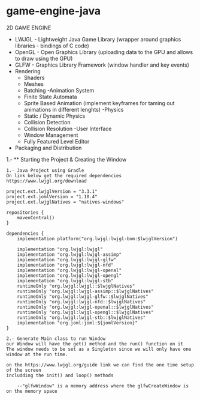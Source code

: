 # game-engine-java
2D GAME ENGINE

- LWJGL - Lightweight Java Game Library (wrapper around graphics libraries - bindings of C code)
- OpenGL - Open Graphics Library (uploading data to the GPU and allows to draw using the GPU)
- GLFW - Graphics Library Framework (window handler and key events)
- Rendering 
	- Shaders
	- Meshes
	- Batching
-Animation System
	- Finite State Automata
	- Sprite Based Animation (implement keyframes for taming out animations in different lenghts)
-Physics
	- Static / Dynamic Physics
	- Collision Detection
	- Collision Resolution
-User Interface
	- Window Management
	- Fully Featured Level Editor
- Packaging and Distribution


1.- ** Starting the Project & Creating the Window

	1.- Java Project using Gradle
	On link below get the required dependencies
	https://www.lwjgl.org/download 
	
	project.ext.lwjglVersion = "3.3.1"
	project.ext.jomlVersion = "1.10.4"
	project.ext.lwjglNatives = "natives-windows"
	
	repositories {
		mavenCentral()
	}
	
	dependencies {
		implementation platform("org.lwjgl:lwjgl-bom:$lwjglVersion")
	
		implementation "org.lwjgl:lwjgl"
		implementation "org.lwjgl:lwjgl-assimp"
		implementation "org.lwjgl:lwjgl-glfw"
		implementation "org.lwjgl:lwjgl-nfd"
		implementation "org.lwjgl:lwjgl-openal"
		implementation "org.lwjgl:lwjgl-opengl"
		implementation "org.lwjgl:lwjgl-stb"
		runtimeOnly "org.lwjgl:lwjgl::$lwjglNatives"
		runtimeOnly "org.lwjgl:lwjgl-assimp::$lwjglNatives"
		runtimeOnly "org.lwjgl:lwjgl-glfw::$lwjglNatives"
		runtimeOnly "org.lwjgl:lwjgl-nfd::$lwjglNatives"
		runtimeOnly "org.lwjgl:lwjgl-openal::$lwjglNatives"
		runtimeOnly "org.lwjgl:lwjgl-opengl::$lwjglNatives"
		runtimeOnly "org.lwjgl:lwjgl-stb::$lwjglNatives"
		implementation "org.joml:joml:${jomlVersion}"
	}
	
	2.- Generate Main class to run Window
	our Window will have the get() method and the run() function on it
	The window needs to be set as a Singleton since we will only have one window at the run time.
	
	on the https://www.lwjgl.org/guide link we can find the one time setup of the screen
	includding the init() and loop() methods
	
		--"glfwWindow" is a memory address where the glfwCreateWindow is on the memory space
